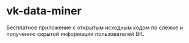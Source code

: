 # vk-data-miner
Бесплатное приложение с открытым исходным кодом по слежке и получению скрытой информации пользователей ВК.
